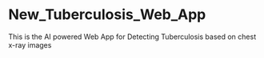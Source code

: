 # New_Tuberculosis_Web_App
This is the AI powered Web App for Detecting Tuberculosis based on chest x-ray images
